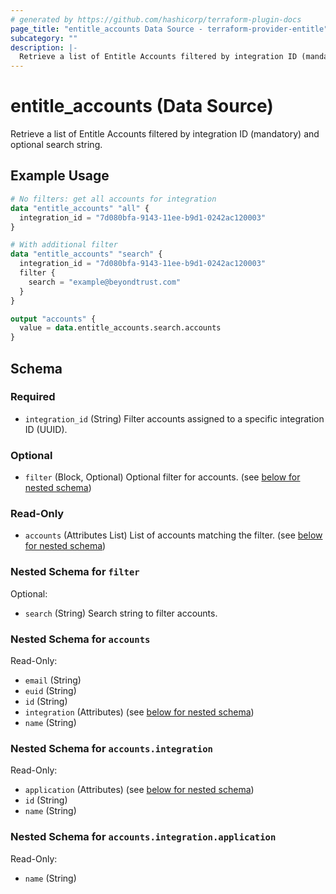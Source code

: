 ```yaml
---
# generated by https://github.com/hashicorp/terraform-plugin-docs
page_title: "entitle_accounts Data Source - terraform-provider-entitle"
subcategory: ""
description: |-
  Retrieve a list of Entitle Accounts filtered by integration ID (mandatory) and optional search string.
---
```


# entitle_accounts (Data Source)

Retrieve a list of Entitle Accounts filtered by integration ID (mandatory) and optional search string.

## Example Usage

```terraform
# No filters: get all accounts for integration
data "entitle_accounts" "all" {
  integration_id = "7d080bfa-9143-11ee-b9d1-0242ac120003"
}

# With additional filter
data "entitle_accounts" "search" {
  integration_id = "7d080bfa-9143-11ee-b9d1-0242ac120003"
  filter {
    search = "example@beyondtrust.com"
  }
}

output "accounts" {
  value = data.entitle_accounts.search.accounts
}
```

<!-- schema generated by tfplugindocs -->
## Schema

### Required

- `integration_id` (String) Filter accounts assigned to a specific integration ID (UUID).

### Optional

- `filter` (Block, Optional) Optional filter for accounts. (see [below for nested schema](#nestedblock--filter))

### Read-Only

- `accounts` (Attributes List) List of accounts matching the filter. (see [below for nested schema](#nestedatt--accounts))

<a id="nestedblock--filter"></a>
### Nested Schema for `filter`

Optional:

- `search` (String) Search string to filter accounts.


<a id="nestedatt--accounts"></a>
### Nested Schema for `accounts`

Read-Only:

- `email` (String)
- `euid` (String)
- `id` (String)
- `integration` (Attributes) (see [below for nested schema](#nestedatt--accounts--integration))
- `name` (String)

<a id="nestedatt--accounts--integration"></a>
### Nested Schema for `accounts.integration`

Read-Only:

- `application` (Attributes) (see [below for nested schema](#nestedatt--accounts--integration--application))
- `id` (String)
- `name` (String)

<a id="nestedatt--accounts--integration--application"></a>
### Nested Schema for `accounts.integration.application`

Read-Only:

- `name` (String)
